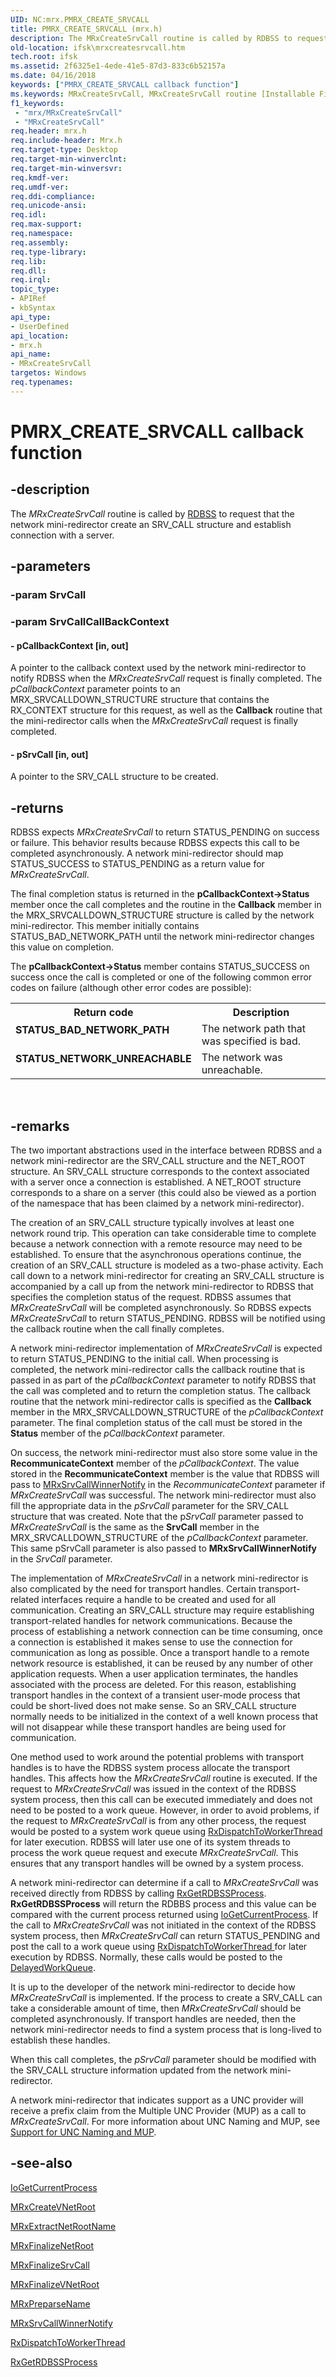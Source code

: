 ```yaml
---
UID: NC:mrx.PMRX_CREATE_SRVCALL
title: PMRX_CREATE_SRVCALL (mrx.h)
description: The MRxCreateSrvCall routine is called by RDBSS to request that the network mini-redirector create an SRV_CALL structure and establish connection with a server.
old-location: ifsk\mrxcreatesrvcall.htm
tech.root: ifsk
ms.assetid: 2f6325e1-4ede-41e5-87d3-833c6b52157a
ms.date: 04/16/2018
keywords: ["PMRX_CREATE_SRVCALL callback function"]
ms.keywords: MRxCreateSrvCall, MRxCreateSrvCall routine [Installable File System Drivers], PMRX_CREATE_SRVCALL, ifsk.mrxcreatesrvcall, mrx/MRxCreateSrvCall, mrxref_bc85d9c3-6d64-4510-ae94-0ec858c49110.xml
f1_keywords:
 - "mrx/MRxCreateSrvCall"
 - "MRxCreateSrvCall"
req.header: mrx.h
req.include-header: Mrx.h
req.target-type: Desktop
req.target-min-winverclnt: 
req.target-min-winversvr: 
req.kmdf-ver: 
req.umdf-ver: 
req.ddi-compliance: 
req.unicode-ansi: 
req.idl: 
req.max-support: 
req.namespace: 
req.assembly: 
req.type-library: 
req.lib: 
req.dll: 
req.irql: 
topic_type:
- APIRef
- kbSyntax
api_type:
- UserDefined
api_location:
- mrx.h
api_name:
- MRxCreateSrvCall
targetos: Windows
req.typenames: 
---
```


# PMRX_CREATE_SRVCALL callback function


## -description


The<i> MRxCreateSrvCall</i> routine is called by <a href="https://docs.microsoft.com/windows-hardware/drivers/ifs/the-rdbss-driver-and-library">RDBSS</a> to request that the network mini-redirector create an SRV_CALL structure and establish connection with a server.


## -parameters




### -param SrvCall


### -param SrvCallCallBackContext








#### - pCallbackContext [in, out]

A pointer to the callback context used by the network mini-redirector to notify RDBSS when the <i>MRxCreateSrvCall</i> request is finally completed. The <i>pCallbackContext</i> parameter points to an MRX_SRVCALLDOWN_STRUCTURE structure that contains the RX_CONTEXT structure for this request, as well as the <b>Callback</b> routine that the mini-redirector calls when the <i>MRxCreateSrvCall</i> request is finally completed. 


#### - pSrvCall [in, out]

A pointer to the SRV_CALL structure to be created. 


## -returns



RDBSS expects <i>MRxCreateSrvCall</i> to return STATUS_PENDING on success or failure. This behavior results because RDBSS expects this call to be completed asynchronously. A network mini-redirector should map STATUS_SUCCESS to STATUS_PENDING as a return value for <i>MRxCreateSrvCall</i>.

The final completion status is returned in the <b>pCallbackContext->Status</b> member once the call completes and the routine in the <b>Callback</b> member in the MRX_SRVCALLDOWN_STRUCTURE structure is called by the network mini-redirector. This member initially contains STATUS_BAD_NETWORK_PATH until the network mini-redirector changes this value on completion. 



The <b>pCallbackContext->Status</b> member contains STATUS_SUCCESS on success once the call is completed or one of the following common error codes on failure (although other error codes are possible): 

<table>
<tr>
<th>Return code</th>
<th>Description</th>
</tr>
<tr>
<td width="40%">
<dl>
<dt><b>STATUS_BAD_NETWORK_PATH</b></dt>
</dl>
</td>
<td width="60%">
The network path that was specified is bad. 

</td>
</tr>
<tr>
<td width="40%">
<dl>
<dt><b>STATUS_NETWORK_UNREACHABLE</b></dt>
</dl>
</td>
<td width="60%">
The network was unreachable.

</td>
</tr>
</table>
 




## -remarks



The two important abstractions used in the interface between RDBSS and a network mini-redirector are the SRV_CALL structure and the NET_ROOT structure. An SRV_CALL structure corresponds to the context associated with a server once a connection is established. A NET_ROOT structure corresponds to a share on a server (this could also be viewed as a portion of the namespace that has been claimed by a network mini-redirector).

The creation of an SRV_CALL structure typically involves at least one network round trip. This operation can take considerable time to complete because a network connection with a remote resource may need to be established. To ensure that the asynchronous operations continue, the creation of an SRV_CALL structure is modeled as a two-phase activity. Each call down to a network mini-redirector for creating an SRV_CALL structure is accompanied by a call up from the network mini-redirector to RDBSS that specifies the completion status of the request. RDBSS assumes that <i>MRxCreateSrvCall</i> will be completed asynchronously. So RDBSS expects <i>MRxCreateSrvCall</i> to return STATUS_PENDING. RDBSS will be notified using the callback routine when the call finally completes. 

A network mini-redirector implementation of <i>MRxCreateSrvCall</i> is expected to  return STATUS_PENDING to the initial call. When processing is completed, the network mini-redirector calls the callback routine that is passed in as part of the <i>pCallbackContext</i> parameter to notify RDBSS that the call was completed and to return the completion status. The callback routine that the network mini-redirector calls is specified as the <b>Callback</b> member in the MRX_SRVCALLDOWN_STRUCTURE of the <i>pCallbackContext</i> parameter. The final completion status of the call must be stored in the <b>Status</b> member of the <i>pCallbackContext</i> parameter. 

On success, the network mini-redirector must also store some value in the <b>RecommunicateContext</b> member of the <i>pCallbackContext</i>. The value stored in the <b>RecommunicateContext</b> member is the value that RDBSS will pass to <a href="https://docs.microsoft.com/windows-hardware/drivers/ddi/mrx/nc-mrx-pmrx_srvcall_winner_notify">MRxSrvCallWinnerNotify</a> in the <i>RecommunicateContext</i> parameter if <i>MRxCreateSrvCall</i> was successful. The network mini-redirector must also fill the appropriate data in the <i>pSrvCall</i> parameter for the SRV_CALL structure that was created. Note that the p<i>SrvCall</i> parameter passed to <i>MRxCreateSrvCall</i> is the same as the <b>SrvCall</b> member in the MRX_SRVCALLDOWN_STRUCTURE of the <i>pCallbackContext</i> parameter. This same pSrvCall parameter is also passed to <b>MRxSrvCallWinnerNotify</b> in the <i>SrvCall</i> parameter.

The implementation of <i>MRxCreateSrvCall</i> in a network mini-redirector is also complicated by the need for transport handles. Certain transport-related interfaces require a handle to be created and used for all communication. Creating an SRV_CALL structure may require establishing transport-related handles for network communications. Because the process of establishing a network connection can be time consuming, once a connection is established it makes sense to use the connection for communication as long as possible. Once a transport handle to a remote network resource is established, it can be reused by any number of other application requests. When a user application terminates, the handles associated with the process are deleted. For this reason, establishing transport handles in the context of a transient user-mode process that could be short-lived does not make sense. So an SRV_CALL structure normally needs to be initialized in the context of a well known process that will not disappear while these transport handles are being used for communication. 

One method used to work around the potential problems with transport handles is to have the RDBSS system process allocate the transport handles. This affects how the <i>MRxCreateSrvCall</i> routine is executed. If the request to <i>MRxCreateSrvCall</i> was issued in the context of the RDBSS system process, then this call can be executed immediately and does not need to be posted to a work queue. However, in order to avoid problems, if the request to <i>MRxCreateSrvCall</i> is from any other process, the request would be posted to a system work queue using <a href="https://docs.microsoft.com/windows-hardware/drivers/ddi/rxworkq/nf-rxworkq-rxdispatchtoworkerthread">RxDispatchToWorkerThread</a> for later execution. RDBSS will later use one of its system threads to process the work queue request and execute <i>MRxCreateSrvCall</i>. This ensures that any transport handles will be owned by a system process. 

A network mini-redirector can determine if a call to <i>MRxCreateSrvCall</i> was received directly from RDBSS by calling <a href="https://docs.microsoft.com/windows-hardware/drivers/ddi/rxstruc/nf-rxstruc-rxgetrdbssprocess">RxGetRDBSSProcess</a>. <b>RxGetRDBSSProcess</b> will return the RDBBS process and this value can be compared with the current process returned using <a href="https://docs.microsoft.com/windows-hardware/drivers/ddi/wdm/nf-wdm-iogetcurrentprocess">IoGetCurrentProcess</a>. If the call to <i>MRxCreateSrvCall</i> was not initiated in the context of the RDBSS system process, then <i>MRxCreateSrvCall</i> can return STATUS_PENDING and post the call to a work queue using <a href="https://docs.microsoft.com/windows-hardware/drivers/ddi/rxworkq/nf-rxworkq-rxdispatchtoworkerthread">RxDispatchToWorkerThread </a>for later execution by RDBSS. Normally, these calls would be posted to the <a href="https://docs.microsoft.com/windows-hardware/drivers/ddi/wdm/ne-wdm-_work_queue_type">DelayedWorkQueue</a>. 

It is up to the developer of the network mini-redirector to decide how <i>MRxCreateSrvCall</i> is implemented. If the process to create a SRV_CALL can take a considerable amount of time, then <i>MRxCreateSrvCall</i> should be completed asynchronously. If transport handles are needed, then the network mini-redirector needs to find a system process that is long-lived to establish these handles. 

When this call completes, the <i>pSrvCall</i> parameter should be modified with the SRV_CALL structure information updated from the network mini-redirector.

A network mini-redirector that indicates support as a UNC provider will receive a prefix claim from the Multiple UNC Provider (MUP) as a call to <i>MRxCreateSrvCall</i>. For more information about UNC Naming and MUP, see <a href="https://docs.microsoft.com/windows-hardware/drivers/ifs/support-for-unc-naming-and-mup">Support for UNC Naming and MUP</a>.




## -see-also




<a href="https://docs.microsoft.com/windows-hardware/drivers/ddi/wdm/nf-wdm-iogetcurrentprocess">IoGetCurrentProcess</a>



<a href="https://docs.microsoft.com/windows-hardware/drivers/ddi/mrx/nc-mrx-pmrx_create_v_net_root">MRxCreateVNetRoot</a>



<a href="https://docs.microsoft.com/windows-hardware/drivers/ddi/mrx/nc-mrx-pmrx_extract_netroot_name">MRxExtractNetRootName</a>



<a href="https://docs.microsoft.com/windows-hardware/drivers/ddi/mrx/nc-mrx-pmrx_finalize_net_root_calldown">MRxFinalizeNetRoot</a>



<a href="https://docs.microsoft.com/windows-hardware/drivers/ddi/mrx/nc-mrx-pmrx_finalize_srvcall_calldown">MRxFinalizeSrvCall</a>



<a href="https://docs.microsoft.com/windows-hardware/drivers/ddi/mrx/nc-mrx-pmrx_finalize_v_net_root_calldown">MRxFinalizeVNetRoot</a>



<a href="https://docs.microsoft.com/windows-hardware/drivers/ddi/mrx/nc-mrx-pmrx_preparse_name">MRxPreparseName</a>



<a href="https://docs.microsoft.com/windows-hardware/drivers/ddi/mrx/nc-mrx-pmrx_srvcall_winner_notify">MRxSrvCallWinnerNotify</a>



<a href="https://docs.microsoft.com/windows-hardware/drivers/ddi/rxworkq/nf-rxworkq-rxdispatchtoworkerthread">RxDispatchToWorkerThread</a>



<a href="https://docs.microsoft.com/windows-hardware/drivers/ddi/rxstruc/nf-rxstruc-rxgetrdbssprocess">RxGetRDBSSProcess</a>
 

 

